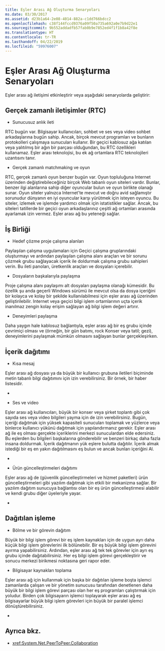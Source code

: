 ```yaml
---
title: Eşler Arası Ağ Oluşturma Senaryoları
ms.date: 03/30/2017
ms.assetid: d23b1a64-2e08-4014-882a-c1dd766bdcc2
ms.openlocfilehash: c38f144fccd9376a09f50a735a692a0e7b9d22e1
ms.sourcegitcommit: 9b552addadfb57fab0b9e7852ed4f1f1b8a42f8e
ms.translationtype: HT
ms.contentlocale: tr-TR
ms.lasthandoff: 04/22/2019
ms.locfileid: "59976007"
---
```

# <a name="peer-to-peer-networking-scenarios"></a>Eşler Arası Ağ Oluşturma Senaryoları
Eşler arası ağ iletişimi etkinleştirir veya aşağıdaki senaryolarda geliştirir:  
  
## <a name="real-time-communications-rtc"></a>Gerçek zamanlı iletişimler (RTC)  
  
-   Sunucusuz anlık ileti  
  
 RTC bugün var. Bilgisayar kullanıcıları, sohbet ve ses veya video sohbet arkadaşlarına bugün sahip. Ancak, birçok mevcut programları ve bunların protokolleri çalışmaya sunucuları kullanır. Bir geçici kablosuz ağa katılan veya yalıtılmış bir ağın bir parçası olduğundan, bu RTC özellikleri kullanamaz. Eşler arası teknolojisi, bu ek ağ ortamlara RTC teknolojileri uzantısını tanır.  
  
-   Gerçek zamanlı matchmaking ve oyun  
  
 RTC, gerçek zamanlı oyun benzer bugün var. Oyun topluluğuna Internet üzerinden değiştirebileceğiniz birçok Web tabanlı oyun siteleri vardır. Bunlar, benzer ilgi alanlarına sahip diğer oyuncular bulun ve oyun birlikte olanağı sunar. Oyun siteler yalnızca Internet'te mevcut ve doğru avid sağlamıştır sorunudur dünyanın en iyi oyuncular karşı yürütmek için isteyen oyuncu. Bu siteler, izlemek ve işlemde yardımcı olmak için istatistikler sağlar. Ancak, bu siteleri tatillerde bir geçici oyun arkadaşlarınız çeşitli ağ ortamları arasında ayarlamak izin vermez. Eşler arası ağ bu yeteneği sağlar.  
  
## <a name="collaboration"></a>İş Birliği  
  
-   Hedef çözme proje çalışma alanları  
  
 Paylaşılan çalışma uygulamaları için Geçici çalışma gruplarındaki oluşturmayı ve ardından paylaşılan çalışma alanı araçları ve bir sorunu çözmek grubu sağlayacak içerik ile doldurmak çalışma grubu sahipleri verin. Bu ileti panoları, üretkenlik araçları ve dosyaları içerebilir.  
  
-   Dosyaların başkalarıyla paylaşma  
  
 Proje çalışma alanı paylaşımı alt dosyaları paylaşma olanağı kümesidir. Bu özellik şu anda geçerli Windows sürümü ile mevcut olsa da dosya içeriğini bir kolayca ve kolay bir şekilde kullanılabilmesi için eşler arası ağ üzerinden geliştirilebilir. Internet veya geçici bilgi işlem ortamlarının uçta içerik inanılmaz zengin kolay erişim sağlayan ağ bilgi işlem değeri artırır.  
  
-   Deneyimleri paylaşma  
  
 Daha yaygın hale kablosuz bağlantıyla, eşler arası ağ bir eş grubu içinde çevrimiçi olması ve (örneğin, bir gün batımı, rock Konser veya tatil; gezi), deneyimlerini paylaşmak mümkün olmasını sağlayan bunlar gerçekleşirken.  
  
## <a name="content-distribution"></a>İçerik dağıtımı  
  
-   Kısa mesaj  
  
 Eşler arası ağ dosyası ya da büyük bir kullanıcı grubuna iletileri biçiminde metin tabanlı bilgi dağıtımını için izin verebilirsiniz. Bir örnek, bir haber listesidir.  
  
-  
  
-   Ses ve video  
  
 Eşler arası ağ kullanıcıları, büyük bir konser veya şirket toplantı gibi çok sayıda ses veya video bilgileri yayma için de izin verebilirsiniz. Bugün, içeriği dağıtmak için yüksek kapasiteli sunucuları toplamak ve yüzlerce veya binlerce kullanıcı yükünü dağıtmak için yapılandırmanız gerekir. Eşler arası ağ ile eş olması gerçekte içeriklerini merkezi sunuculardan elde edersiniz. Bu eşlerden bu bilgileri başkalarına gönderebilir ve benzeri birkaç daha fazla insana doldurmak. İçerik dağıtmanın yük eşlere bulutta dağıtılır. İçerik almak istediği bir eş en yakın dağıtılmasını eş bulun ve ancak bunları içeriğini Al.  
  
-  
  
-   Ürün güncelleştirmeleri dağıtımı  
  
 Eşler arası ağ de (güvenlik güncelleştirmeleri ve hizmet paketleri) ürün güncelleştirmeleri gibi yazılım dağıtmak için etkili bir mekanizma sağlar. Bir yazılım dağıtım sunucuya bağlantısı olan bir eş ürün güncelleştirmesi alabilir ve kendi grubu diğer üyeleriyle yayar.  
  
-  
  
## <a name="distributed-processing"></a>Dağıtılan işleme  
  
-   Bölme ve bir görevin dağıtım  
  
 Büyük bir bilgi işlem görevi bir eş işlem kaynakları için de uygun ayrı daha küçük bilgi işlem görevlerini ilk bölünebilir. Bir eş büyük bilgi işlem görevini ayırma yapabilirsiniz. Ardından, eşler arası ağ tek tek görevler için ayrı eş grubu içinde dağıtabilirsiniz. Her eş bilgi işlem görevi gerçekleştirir ve sonucu merkezi birikmesi noktasına geri rapor eder.  
  
-   Bilgisayar kaynakları toplama  
  
 Eşler arası ağ için kullanmak için başka bir dağıtılan işleme boşta işlemci zamanlarda çalışan ve bir yönetim sunucusu tarafından denetlenen daha büyük bir bilgi işlem görevi parçası olan her eş programları çalıştırmak için yoludur. Birden çok bilgisayarın işlemci toplayarak eşler arası ağ eş bilgisayarlar büyük bilgi işlem görevleri için büyük bir paralel işlemci dönüştürebilirsiniz.  
  
-  
  
## <a name="see-also"></a>Ayrıca bkz.

- <xref:System.Net.PeerToPeer.Collaboration>
